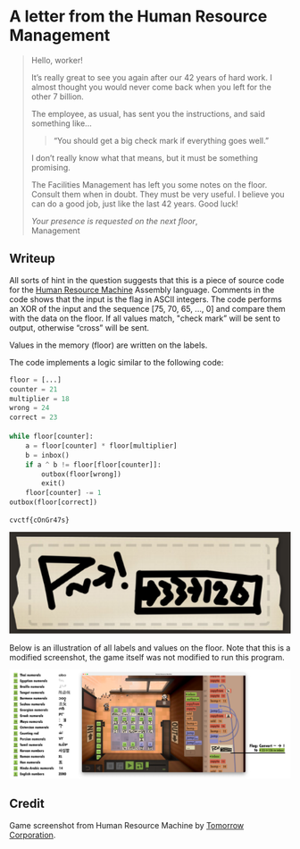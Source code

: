 # A letter from the Human Resource Management

> Hello, worker!
> 
> It’s really great to see you again after our 42 years of hard work. I almost thought you would never come back when you left for the other 7 billion.
> 
> The employee, as usual, has sent you the instructions, and said something like...
> 
> > “You should get a big check mark if everything goes well.”
> 
> I don’t really know what that means, but it must be something promising. 
> 
> The Facilities Management has left you some notes on the floor. Consult them when in doubt. They must be very useful. I believe you can do a good job, just like the last 42 years. Good luck!
> 
> *Your presence is requested on the next floor*,  
> Management

## Writeup

All sorts of hint in the question suggests that this is a piece of source code for the [Human Resource Machine](https://tomorrowcorporation.com/humanresourcemachine) Assembly language. Comments in the code shows that the input is the flag in ASCII integers. The code performs an XOR of the input and the sequence [75, 70, 65, ..., 0] and compare them with the data on the floor. If all values match, "check mark” will be sent to output, otherwise “cross” will be sent.

Values in the memory (floor) are written on the labels. 

The code implements a logic similar to the following code:

```python
floor = [...]
counter = 21
multiplier = 18
wrong = 24
correct = 23

while floor[counter]: 
    a = floor[counter] * floor[multiplier]
    b = inbox()
    if a ^ b != floor[floor[counter]]:
        outbox(floor[wrong])
        exit()
    floor[counter] -= 1
outbox(floor[correct])
```

`cvctf{cOnGr47s}`

![](comment.png)

Below is an illustration of all labels and values on the floor. Note that this is a modified screenshot, the game itself was not modified to run this program.

![](Explanation.png)

## Credit

Game screenshot from Human Resource Machine by [Tomorrow Corporation](https://www.tomorrowcorporation.com/).